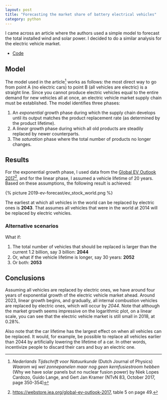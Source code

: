 ```yaml
---
layout: post
title: "Forecasting the market share of battery electrical vehicles"
category: python
---
```


I came across an article where the authors used a simple model to forecast the total installed wind and solar power. I decided to do a similar analysis for the electric vehicle market.

- [Code](https://github.com/Roald87/ev_forecast)

## Model

The model used in the article[^1] works as follows: the most direct way to go from point A (no electric cars) to point B (all vehicles are electric) is a straight line. Since you cannot produce electric vehicles equal to the entire demand for new vehicles all at once, an electric vehicle market supply chain must be established. The model identifies three phases:

1. An _exponential_ growth phase during which the supply chain develops until its output matches the product replacement rate (as determined by the product lifetime).
2. A _linear_ growth phase during which all old products are steadily replaced by newer counterparts.
3. The _saturation_ phase where the total number of products no longer changes.

## Results

For the exponential growth phase, I used data from the [Global EV Outlook 2017](https://webstore.iea.org/global-ev-outlook-2017)[^2], and for the linear phase, I assumed a vehicle lifetime of 20 years. Based on these assumptions, the following result is achieved:

{% picture 2019-ev-forecast/ev_stock_world.png %}

The earliest at which all vehicles in the world can be replaced by electric ones is **2043**. That assumes all vehicles that were in the world at 2014 will be replaced by electric vehicles.

### Alternative scenarios

What if:

1. The total number of vehicles that should be replaced is larger than the current 1.2 billion, say 3 billion: **2044**
2. Or, what if the vehicle lifetime is longer, say 30 years: **2052**
3. Or both: **2053**

## Conclusions

Assuming all vehicles are replaced by electric ones, we have around four years of exponential growth of the electric vehicle market ahead. Around 2023, linear growth begins, and gradually, all internal combustion vehicles are replaced by electric ones, which will occur by _2044_. Note that although the market growth seems impressive on the logarithmic plot, on a linear scale, you can see that the electric vehicle market is still small in 2018, at 0.28%.

Also note that the car lifetime has the largest effect on when all vehicles can be replaced. It would, for example, be possible to replace all vehicles earlier than 2044 by artificially lowering the lifetime of a car. In other words, incentivize people to discard their cars and buy an electric one.

[^1]: _Nederlands Tijdschrift voor Natuurkunde_ (Dutch Journal of Physics) _Waarom wij wel zonnepanelen maar nog geen kernfusiestroom hebben_ (Why we have solar panels but no nuclear fusion power) by Niek Lopes Cardozo, Guido Lange, and Gert Jan Kramer (NTvN 83, October 2017, page 350-354)
[^2]: https://webstore.iea.org/global-ev-outlook-2017, table 5 on page 49.
